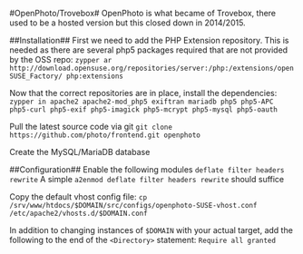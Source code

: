 #OpenPhoto/Trovebox#
OpenPhoto is what became of Trovebox, there used to be a hosted version but this closed down in 2014/2015.

##Installation##
First we need to add the PHP Extension repository. This is needed as there are several php5 packages required that are not provided by the OSS repo:
`zypper ar http://download.opensuse.org/repositories/server:/php:/extensions/openSUSE_Factory/ php:extensions`

Now that the correct repositories are in place, install the dependencies:
` zypper in apache2 apache2-mod_php5 exiftran mariadb php5 php5-APC php5-curl php5-exif php5-imagick php5-mcrypt php5-mysql php5-oauth`

Pull the latest source code via git
`git clone https://github.com/photo/frontend.git openphoto`

Create the MySQL/MariaDB database

##Configuration##
Enable the following modules `deflate filter headers rewrite`
A simple `a2enmod deflate filter headers rewrite` should suffice

Copy the default vhost config file:
`cp /srv/www/htdocs/$DOMAIN/src/configs/openphoto-SUSE-vhost.conf /etc/apache2/vhosts.d/$DOMAIN.conf`

In addition to changing instances of `$DOMAIN` with your actual target, add the following to the end of the `<Directory>` statement:
`Require all granted`
